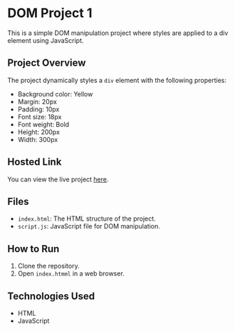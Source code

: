 # DOM Project 1

This is a simple DOM manipulation project where styles are applied to a div element using JavaScript.

## Project Overview

The project dynamically styles a `div` element with the following properties:
- Background color: Yellow
- Margin: 20px
- Padding: 10px
- Font size: 18px
- Font weight: Bold
- Height: 200px
- Width: 300px

## Hosted Link

You can view the live project [here](https://aakashr11111001111.github.io/DOM-Project---1/).

## Files

- `index.html`: The HTML structure of the project.
- `script.js`: JavaScript file for DOM manipulation.

## How to Run

1. Clone the repository.
2. Open `index.htmml` in a web browser.

## Technologies Used

- HTML
- JavaScript
